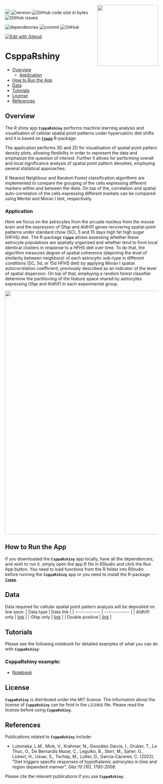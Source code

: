 <img src="https://github.com/viktormiok/viktormiok.wordpress.com/blob/main/software/csppaRshiny.png" align="right" height="200" width="200">

![](https://img.shields.io/badge/language-R-orange.svg) ![version](https://img.shields.io/badge/GiHub_version-1.1.0-519dd9) ![GitHub code size in bytes](https://img.shields.io/github/languages/code-size/viktormiok/tigaR) ![GitHub issues](https://img.shields.io/github/issues/viktormiok/tigaR)

![dependencies](https://img.shields.io/badge/dependencies-up%20to%20date-orange)  	![commit](https://img.shields.io/github/last-commit/viktormiok/tigaR) ![GitHub](https://img.shields.io/github/license/viktormiok/tigaR)

[![Edit with Gitpod](https://gitpod.io/button/open-in-gitpod.svg)](https://gitpod.io/#https://github.com/viktormiok/tigaR) 


# CsppaRshiny

- [Overview](#overview)
  * [Application](#application)
- [How to Run the App](#how-to-run-the-app)
- [Data](#data)
- [Tutorials](#tutorials)
- [License](#license)
- [References](#references)

## Overview
The R shiny app __`CsppaRshiny`__ performs machine learning analysis and visualisation of cellular spatial point patterns under hypercaloric diet shifts and it is based on [__`Csppa`__](https://github.com/viktormiok/Csppa) R-package.

The application performs 3D and 2D for visualisation of spatial point pattern density plots, allowing flexibility in order to represent the data and emphasize the question of interest. Further it allows for performing overall and local significance analysis of spatial point pattern densities, employing several statistical approaches.

K Nearest Neighbour and Random Forest classification algorithms are implemented to compare the grouping of the cells expressing different markers within and between the diets. On top of the, correlation and spatial auto-correlation of the cells expressing different markets can be compared using Mentel and Moran I test, respectively.
### Application

Here we focus on the astrocytes from the arcuate nucleus from the mouse brain and the expression of Gfap and Aldh1l1 genes recovering spatial point patterns under standard chow (SC), 5 and 15 days high fat high sugar (HFHS) diet. The R-package __`Csppa`__ allows assessing whether these astrocyte populations are spatially organized and whether tend to form local identical clusters in response to a HFHS diet over time. To do that, the algorithm measures degree of spatial coherence (depicting the level of similarity between neighbors) of each astrocytic sub-type in different conditions (SC, 5d, or 15d HFHS diet) by applying Moran I spatial autocorrelation coefficient, previously described as an indicator of the level of spatial dispersion. On top of that, employing a random forest classifier determine the partitioning of the feature space shared by astrocytes expressing Gfap and Aldh1l1 in each experimental group.

<img src="https://user-images.githubusercontent.com/22052679/150276878-dbb3b1b9-105f-4a72-8358-9e019a74b962.png" height="800" width="900">

## How to Run the App
If you downloaded the __`CsppaRshiny`__ app locally, have all the dependencies, and wish to run it, simply open the app.R file in RStudio and click the Run App button. You need to load functions from the R folder into RStudio before running the __`CsppaRshiny`__ app or you need to install the R-package [__`Csppa`__](https://github.com/viktormiok/Csppa).

## Data
Data required for cellular spatial point pattern analysis will be deposited on line soon:
| Data type     | Data link |
| ------------- | ------------- |
| Aldh1l1 only  | [link](https://github.com/viktormiok/AstrocytesHeterogenityARC/blob/main/SPP_data_all.csv) |
| Gfap only      | [link](https://github.com/viktormiok/AstrocytesHeterogenityARC/blob/main/SPP_data_all.csv) |
| Double positive      | [link](https://github.com/viktormiok/AstrocytesHeterogenityARC/blob/main/SPP_data_all.csv) |

## Tutorials

Please see the following notebook for detailed examples of what you can do with __`CsppaRshiny`__: 

### CsppaRshiny example:
* [Notebook](https://github.com/viktormiok/Csppa/blob/main/notebooks/asppa_code.ipynb)

## License

__`CsppaRshiny`__ is distributed under the MIT license. The informatoin about the license of __`CsppaRshiny`__ can be finid in the `LICENSE` file. Please read the license before using __`CsppaRshiny`__.


## References

Publications related to __`CsppaRshiny`__ include:

- Lutomska, L.M., Miok, V., Krahmer, N., González García, I., Gruber, T., Le Thuc, O., De Bernardis Murat, C., Legutko, B., Sterr, M., Saher, G., Lickert, H., Ussar, S., Tschöp, M., Lutter, D., García-Cáceres, C. (2022), "Diet triggers specific responses of hypothalamic astrocytes in time and region dependent manner", *Glia 70 (10), 1795-2008*.

Please cite the relevant publications if you use __`CsppaRshiny`__.
